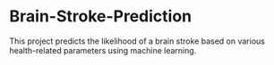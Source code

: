 # Brain-Stroke-Prediction
This project predicts the likelihood of a brain stroke based on various health-related parameters using machine learning.
